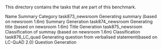 This directory contains the tasks that are part of this benchmark.

Name					Summary								Category
task873_newsroom	Generating summary (based on newsroom 1.6m)				Summary Generation
task874_newsroom	Generating title (based on newsroom 1.6m)				Title Generation
task875_newsroom	Classification of summay (based on newsroom 1.6m)			Classification
task876_LC_quad		Generating question from verbalised statement(based on LC-QuAD 2.0)	Question Generation